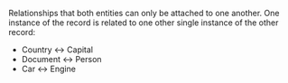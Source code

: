 
Relationships that both entities can only be attached to one another. One instance of the record is related to one other single instance of the other record:

- Country ↔ Capital
- Document ↔ Person
- Car ↔ Engine